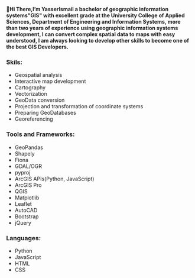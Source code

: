 <!---
- 👋 Hi, I’m @YasserIsmail
- 👀 I’m interested in ...
- 🌱 I’m currently learning ...
- 💞️ I’m looking to collaborate on ...
- 📫 How to reach me ...
--->

<!---
YasserIsmail/YasserIsmail is a ✨ special ✨ repository because its `README.md` (this file) appears on your GitHub profile.
You can click the Preview link to take a look at your changes.
--->
👋**Hi There,I’m YasserIsmail a bachelor of geographic information systems"GIS" with excellent grade at the University College of Applied Sciences, Department of Engineering and Information Systems, more than two years of experience using geographic information systems development, I can convert complex spatial data to maps with easy understood, I am always looking to develop other skills to become one of the best GIS Developers.**

### Skils:
* Geospatial analysis
* Interactive map development
* Cartography
* Vectorization
* GeoData conversion
* Projection and transformation of coordinate systems
* Preparing GeoDatabases
* Georeferencing

### Tools and Frameworks:
* GeoPandas
* Shapely
* Fiona
* GDAL/OGR
* pyproj
* ArcGIS APIs(Python, JavaScript)
* ArcGIS Pro
* QGIS
* Matplotlib
* Leaflet
* AutoCAD
* Bootstrap
* jQuery
### Languages:
* Python
* JavaScript
* HTML
* CSS

